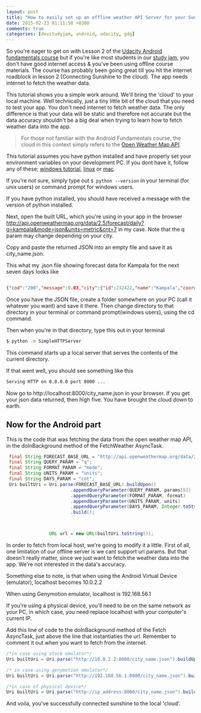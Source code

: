 ```yaml
---
layout: post
title: "How to easily set up an offline weather API Server for your Sunshine app"
date: 2015-02-23 01:11:58 +0300
comments: true
categories: [devstudyjam, android, udacity, gdg]
---
```

So you're eager to get on with Lesson 2 of the [Udacity Android fundamentals course](https://www.udacity.com/course/ud853) but if you're like most students in our [study jam](http://developerstudyjams.com/), you don't have good internet access & you've been using offline course materials. The course has probably been going great till you hit the internet roadblock in lesson 2 (Connecting Sunshine to the cloud). The app needs internet to fetch the weather data.

This tutorial shows you a simple work around. We'll bring the 'cloud' to your local machine. Well technically, just a tiny little bit of the cloud that you need to test your app. You don't need internet to fetch weather data. The only difference is that your data will be static and therefore not accurate but the data accuracy shouldn't be a big deal when trying to learn how to fetch weather data into the app.

>For those not familiar with the Android Fundamentals course, the cloud in this context simply refers to the [Open Weather Map API](http://openweathermap.org/api).

This tutorial assumes you have python installed and have properly set your environment variables on your development PC. If you dont have it, follow any of these; [windows tutorial](http://www.howtogeek.com/197947/how-to-install-python-on-windows/), [linux](http://www.cyberciti.biz/faq/install-python-linux/) or [mac](http://docs.python-guide.org/en/latest/starting/install/osx/).


If you're not sure, simply type out ```$ python --version``` in your terminal (for unix users) or command prompt for windows users.

If you have python installed, you should have received a message with the version of python installed.

Next, open the built URL, which you're using in your app in the browser http://api.openweathermap.org/data/2.5/forecast/daily?q=kampala&mode=json&units=metric&cnt=7 in my case. Note that the q param may change depending on your city. 

Copy and paste the returned JSON into an empty file and save it as city_name.json.

This what my .json file showing forecast data for Kampala for the next seven days looks like
``` json city_name.json

{"cod":"200","message":0.03,"city":{"id":232422,"name":"Kampala","coord":{"lon":32.582191,"lat":0.31628},"country":"UG","population":0,"sys":{"population":0}},"cnt":7,"list":[{"dt":1424685600,"temp":{"day":27.61,"min":25.94,"max":27.61,"night":25.94,"eve":27.52,"morn":27.61},"pressure":895.42,"humidity":85,"weather":[{"id":800,"main":"Clear","description":"sky is clear","icon":"01d"}],"speed":2.57,"deg":225,"clouds":0},{"dt":1424772000,"temp":{"day":27.19,"min":25.45,"max":27.26,"night":25.91,"eve":26.88,"morn":25.45},"pressure":898.48,"humidity":88,"weather":[{"id":802,"main":"Clouds","description":"scattered clouds","icon":"03d"}],"speed":0.76,"deg":192,"clouds":44},{"dt":1424858400,"temp":{"day":27.89,"min":25.83,"max":27.89,"night":25.83,"eve":27.24,"morn":26.06},"pressure":897.35,"humidity":83,"weather":[{"id":800,"main":"Clear","description":"sky is clear","icon":"01d"}],"speed":5,"deg":149,"clouds":0},{"dt":1424944800,"temp":{"day":27.72,"min":25.75,"max":27.98,"night":25.75,"eve":27.68,"morn":26.26},"pressure":897.27,"humidity":84,"weather":[{"id":800,"main":"Clear","description":"sky is clear","icon":"01d"}],"speed":5.32,"deg":153,"clouds":0},{"dt":1425031200,"temp":{"day":28.62,"min":24.01,"max":28.62,"night":24.01,"eve":25.85,"morn":25.76},"pressure":896.46,"humidity":0,"weather":[{"id":800,"main":"Clear","description":"sky is clear","icon":"01d"}],"speed":1.96,"deg":82,"clouds":6},{"dt":1425117600,"temp":{"day":28.42,"min":24.35,"max":28.42,"night":24.35,"eve":25.87,"morn":24.72},"pressure":896.7,"humidity":0,"weather":[{"id":800,"main":"Clear","description":"sky is clear","icon":"01d"}],"speed":0.91,"deg":300,"clouds":2},{"dt":1425204000,"temp":{"day":28.51,"min":24.47,"max":28.51,"night":24.47,"eve":25.89,"morn":25.62},"pressure":895.82,"humidity":0,"weather":[{"id":800,"main":"Clear","description":"sky is clear","icon":"01d"}],"speed":1.69,"deg":198,"clouds":4}]}

```

Once you have the JSON file, create a folder somewhere on your PC (call it whatever you want) and save it there. Then change directory to that directory in your terminal or command prompt(windows users), using the cd command.

Then when you're in that directory, type this out in your terminal

``` bash start the server
$ python -m SimpleHTTPServer
```

This command starts up a local server that serves the contents of the current directory.

If that went well, you should see something like this

``` bash server started
Serving HTTP on 0.0.0.0 port 8000 ...
```
Now go to http://localhost:8000/city_name.json in your browser. 
If you get your json data returned, then high five. You have brought the cloud down to earth.

Now for the Android part
------------------------

This is the code that was fetching the data from the open weather map API, in the doInBackground method of the
FetchWeather AsyncTask.
```java fetch from online
 final String FORECAST_BASE_URL = "http://api.openweathermap.org/data/2.5/forecast/daily?";
 final String QUERY_PARAM = "q";
 final String FORMAT_PARAM = "mode";
 final String UNITS_PARAM = "units";
 final String DAYS_PARAM = "cnt";
 Uri builtUri = Uri.parse(FORECAST_BASE_URL).buildUpon()
                        .appendQueryParameter(QUERY_PARAM, params[0])
                        .appendQueryParameter(FORMAT_PARAM, format)
                        .appendQueryParameter(UNITS_PARAM, units)
                        .appendQueryParameter(DAYS_PARAM, Integer.toString(numDays))
                        .build();



                URL url = new URL(builtUri.toString());
```
In order to fetch from local host, we're going to modify it a little.
First of all, one limitation of our offline server is we cant support url params.
But that doesn't really matter, since we just want to fetch the weather data into the app.
We're not interested in the data's accuracy.

Something else to note, is that when using the Android Virtual Device (emulator), localhost becomes 10.0.2.2

When using Genymotion emulator, localhost is 192.168.56.1

If you're using a physical device, you'll need to be on the same network as your PC, in which case, you need replace localhost with your computer's current IP.

Add this line of code to the doInBackground method of the Fetch AsyncTask, just above the line that instantiaties the url. Remember to comment it out when you want to fetch from the internet.

``` java fetch from localhost
/*in case using stock emulator*/
Uri builtUri = Uri.parse("http://10.0.2.2:8000/city_name.json").buildUpon().build();

/* in case using genymotion emulator*/
Uri builtUri = Uri.parse("http://192.168.56.1:8000/city_name.json").buildUpon().build();

/*in case of physical device*/
Uri builtUri = Uri.parse("http://ip_address:8000/city_name.json").buildUpon().build();
```
And voila, you've successfully connected sunshine to the local 'cloud'.